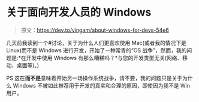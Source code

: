 # 关于面向开发人员的 Windows

> 原文：<https://dev.to/vingam/about-windows-for-devs-54e6>

几天前我读到一个#讨论，关于为什么人们更喜欢使用 Mac(或者我的情况下是 Linux)而不是 Windows 进行开发，开始了一种常青的“OS 战争”，然而，我的问题是:*在开发中使用 Windows 有那么糟糕吗？*与您的开发类型无关(网络、移动、桌面等)。)

PS 这在**而不是**意味着开始另一场操作系统战争，请不要，我的问题只是关于为什么 Windows 不被如此推荐用于开发的真实和合理的原因，即使因为我不是 Win 用户。